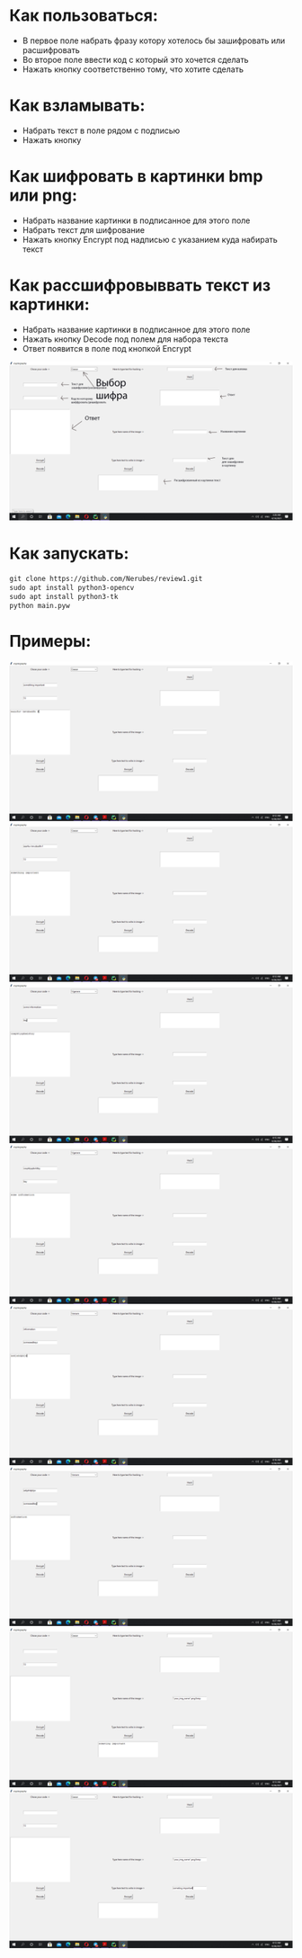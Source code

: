 # Как  пользоваться: #
 + В первое поле набрать фразу котору хотелось бы зашифровать 
или расшифровать
 + Во второе поле ввести код с который это хочется сделать
 + Нажать кнопку соответственно тому, что хотите сделать

# Как взламывать: #
 + Набрать текст в поле рядом с подписью
 + Нажать кнопку
# Как шифровать в картинки bmp или png: #
 + Набрать название картинки в подписанное для этого поле
 + Набрать текст для шифрование
 + Нажать кнопку Encrypt под надписью с указанием куда набирать текст
# Как рассшифровыввать текст из картинки: #
 + Набрать название картинки в подписанное для этого поле
 + Нажать кнопку Decode под полем для набора текста
 + Ответ появится в поле под кнопкой Encrypt 


![img.png](Screenshot.png)



# Как запускать: #
```
git clone https://github.com/Nerubes/review1.git
sudo apt install python3-opencv
sudo apt install python3-tk
python main.pyw
```

# Примеры: #
![img.png](Screenshot2.png)
![img.png](Screenshot3.png)
![img.png](Screenshot4.png)
![img.png](Screenshot5.png)
![img.png](Screenshot6.png)
![img.png](Screenshot7.png)
![img.png](Screenshot8(1).png)
![img.png](Screenshot8(2).png)